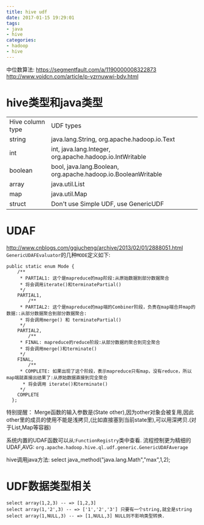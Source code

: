 ```yaml
---
title: hive udf
date: 2017-01-15 19:29:01
tags: 
- java 
- hive
categories:
- hadoop
- hive
---
```


中位数算法:
https://segmentfault.com/a/1190000008322873
http://www.voidcn.com/article/p-yzrnuwwi-bdv.html

# hive类型和java类型
<table>
<tr><td>Hive column type</td>	<td>UDF types</td></tr>
<tr><td>string	</td>	
<td>java.lang.String, org.apache.hadoop.io.Text</td></tr>
<tr><td>int	</td>	
<td>int, java.lang.Integer, org.apache.hadoop.io.IntWritable</td></tr>
<tr><td>boolean	</td>	
<td>bool, java.lang.Boolean, org.apache.hadoop.io.BooleanWritable</td></tr>
<tr><td>array<type>	</td>	<td>java.util.List<Java type></td></tr>
<tr><td>map<ktype, vtype>	</td>	
<td>java.util.Map<Java type for K, Java type for V></td></tr>
<tr><td>struct	</td>	<td>Don't use Simple UDF, use GenericUDF</td></tr>
</table>


# UDAF
http://www.cnblogs.com/ggjucheng/archive/2013/02/01/2888051.html
`GenericUDAFEvaluator`的几种`MODE`定义如下:
```
public static enum Mode {
    /**
     * PARTIAL1: 这个是mapreduce的map阶段:从原始数据到部分数据聚合
     * 将会调用iterate()和terminatePartial()
     */
    PARTIAL1,
        /**
     * PARTIAL2: 这个是mapreduce的map端的Combiner阶段，负责在map端合并map的数据::从部分数据聚合到部分数据聚合:
     * 将会调用merge() 和 terminatePartial() 
     */
    PARTIAL2,
        /**
     * FINAL: mapreduce的reduce阶段:从部分数据的聚合到完全聚合 
     * 将会调用merge()和terminate()
     */
    FINAL,
        /**
     * COMPLETE: 如果出现了这个阶段，表示mapreduce只有map，没有reduce，所以map端就直接出结果了:从原始数据直接到完全聚合
      * 将会调用 iterate()和terminate()
     */
    COMPLETE
  };
```

特别提醒：
Merge函数的输入参数是(State other),因为other对象会被复用,因此other里的成员的使用不能是浅拷贝,(比如直接塞到当前state里),可以用深拷贝.(对于List,Map等容器)



系统内置的UDAF函数可以从:`FunctionRegistry`类中查看.
流程控制更为精细的UDAF,AVG:
`org.apache.hadoop.hive.ql.udf.generic.GenericUDAFAverage`

hive调用java方法:
select java_method("java.lang.Math","max",1,2);


# UDF数据类型相关
```
select array(1,2,3) -- => [1,2,3]
select array(1,'2',3) -- => ['1','2','3'] 只要有一个string,就全是string
select array(1,NULL,3) -- => [1,NULL,3] NULL则不影响类型转换. 
```
